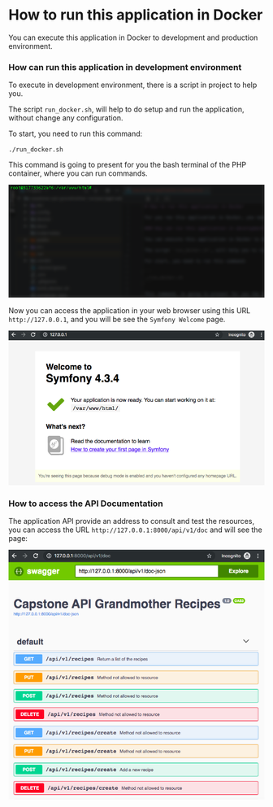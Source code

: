 # How to run this application in Docker

You can execute this application in Docker to development and production environment.

### How can run this application in development environment

To execute in development environment, there is a script in project to help you.

The script `run_docker.sh`, will help to do setup and run the application, without change any configuration.

To start, you need to run this command:

```
./run_docker.sh
```

This command is going to present for you the bash terminal of the PHP container, where you can run commands.

![alt text][php-docker-bash-terminal]

[php-docker-bash-terminal]: ./img/php-docker-bash-terminal.png "PHP Docker Bash Terminal"

Now you can access the application in your web browser using this URL `http://127.0.0.1`, and you will be see the `Symfony Welcome` page.

![alt text][api-grandmother-recipe-symfony-welcome-page]

[api-grandmother-recipe-symfony-welcome-page]: ./img/api-grandmother-recipe-symfony-welcome-page.png "Symfony Welcome Page"

### How to access the API Documentation

The application API provide an address to consult and test the resources, you can access the URL `http://127.0.0.1:8000/api/v1/doc` and will see the page:

![alt text][api-v1-doc]

[api-v1-doc]: ./img/api-v1-doc.png "API Doc"